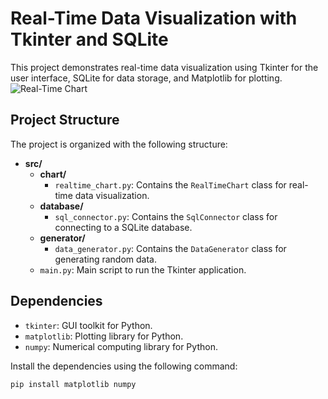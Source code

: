 # Real-Time Data Visualization with Tkinter and SQLite

This project demonstrates real-time data visualization using Tkinter for the user interface, SQLite for data storage, and Matplotlib for plotting.
![Real-Time Chart](images/image.png)
## Project Structure

The project is organized with the following structure:

- **src/**
  - **chart/**
    - `realtime_chart.py`: Contains the `RealTimeChart` class for real-time data visualization.
  - **database/**
    - `sql_connector.py`: Contains the `SqlConnector` class for connecting to a SQLite database.
  - **generator/**
    - `data_generator.py`: Contains the `DataGenerator` class for generating random data.
  - `main.py`: Main script to run the Tkinter application.

## Dependencies

- `tkinter`: GUI toolkit for Python.
- `matplotlib`: Plotting library for Python.
- `numpy`: Numerical computing library for Python.

Install the dependencies using the following command:

```bash
pip install matplotlib numpy
